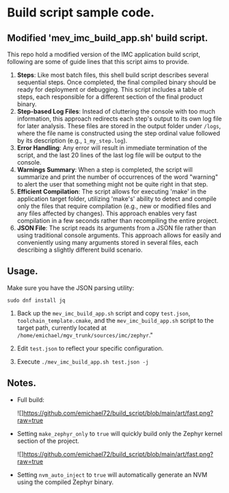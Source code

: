 # Build script sample code.

## Modified 'mev_imc_build_app.sh' build script.

This repo hold a modified version of the IMC application build script, following are some of guide lines that this script aims to provide.

1. **Steps**: Like most batch files, this shell build script describes several sequential steps. Once completed, the final compiled binary should be ready for deployment or debugging. This script includes a table of steps, each responsible for a different section of the final product binary.
2. **Step-based Log Files**: Instead of cluttering the console with too much information, this approach redirects each step's output to its own log file for later analysis. These files are stored in the output folder under `/logs`, where the file name is constructed using the step ordinal value followed by its description (e.g., `1_my_step.log`). 
3. **Error Handling**: Any error will result in immediate termination of the script, and the last 20 lines of the last log file will be output to the console. 
4. **Warnings Summary**: When a step is completed, the script will summarize and print the number of occurrences of the word "warning" to alert the user that something might not be quite right in that step. 
5. **Efficient Compilation**: The script allows for executing 'make' in the application target folder, utilizing 'make's' ability to detect and compile only the files that require compilation (e.g., new or modified files and any files affected by changes). This approach enables very fast compilation in a few seconds rather than recompiling the entire project.
6. **JSON File**: The script reads its arguments from a JSON file rather than using traditional console arguments. This approach allows for easily and conveniently using many arguments stored in several files, each describing a slightly different build scenario.

## Usage.

Make sure you have the JSON parsing utility:

```
sudo dnf install jq
```

1. Back up the `mev_imc_build_app.sh` script and copy `test.json`, `toolchain_template.cmake`, and the `mev_imc_build_app.sh` script to the target path, currently located at `/home/emichael/mgv_trunk/sources/imc/zephyr`."

2. Edit `test.json` to reflect your specific configuration. 
3. Execute `./mev_imc_build_app.sh test.json -j`

## Notes.

* Full build:

  ![]https://github.com/emichael72/build_script/blob/main/art/fast.png?raw=true

* Setting `make_zephyr_only` to `true` will quickly build only the Zephyr kernel section of the project.

  ![]https://github.com/emichael72/build_script/blob/main/art/fast.png?raw=true

* Setting `nvm_auto_inject` to `true` will automatically generate an NVM using the compiled Zephyr binary.



